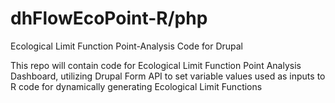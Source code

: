 # dhFlowEcoPoint-R/php
Ecological Limit Function Point-Analysis Code for Drupal

This repo will contain code for Ecological Limit Function Point Analysis Dashboard, utilizing Drupal Form API to set variable values used as inputs to R code for dynamically generating Ecological Limit Functions 

